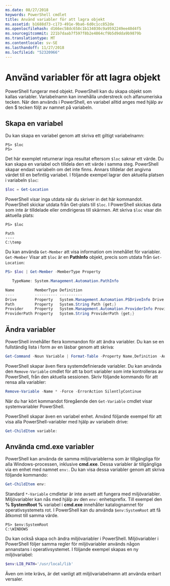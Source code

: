 ```yaml
---
ms.date: 08/27/2018
keywords: PowerShell cmdlet
title: Använd variabler för att lagra objekt
ms.assetid: b1688d73-c173-491e-9ba6-6d0c1cc852de
ms.openlocfilehash: d166ec58dc658c1b134030c9a9592249ee40d4f5
ms.sourcegitcommit: 221b7daab7f597f8b2e4864cf9b5d9dda9b9879b
ms.translationtype: MT
ms.contentlocale: sv-SE
ms.lasthandoff: 11/27/2018
ms.locfileid: "52320966"
---
```

# <a name="using-variables-to-store-objects"></a>Använd variabler för att lagra objekt

PowerShell fungerar med objekt. PowerShell kan du skapa objekt som kallas variabler.
Variabelnamn kan innehålla understreck och alfanumeriska tecken. När den används i PowerShell, en variabel alltid anges med hjälp av den \$ tecken följt av namnet på variabeln.

## <a name="creating-a-variable"></a>Skapa en variabel

Du kan skapa en variabel genom att skriva ett giltigt variabelnamn:

```
PS> $loc
PS>
```

Det här exemplet returnerar inga resultat eftersom `$loc` saknar ett värde. Du kan skapa en variabel och tilldela den ett värde i samma steg. PowerShell skapar endast variabeln om det inte finns.
Annars tilldelar det angivna värdet till en befintlig variabel. I följande exempel lagrar den aktuella platsen i variabeln `$loc`:

```powershell
$loc = Get-Location
```

PowerShell visar inga utdata när du skriver in det här kommandot. PowerShell skickar utdata från Get-plats till `$loc`. I PowerShell skickas data som inte är tilldelade eller omdirigeras till skärmen. Att skriva `$loc` visar din aktuella plats:

```
PS> $loc

Path
----
C:\temp
```

Du kan använda `Get-Member` att visa information om innehållet för variabler. `Get-Member` Visar att `$loc` är en **PathInfo** objekt, precis som utdata från `Get-Location`:

```powershell
PS> $loc | Get-Member -MemberType Property

   TypeName: System.Management.Automation.PathInfo

Name         MemberType Definition
----         ---------- ----------
Drive        Property   System.Management.Automation.PSDriveInfo Drive {get;}
Path         Property   System.String Path {get;}
Provider     Property   System.Management.Automation.ProviderInfo Provider {...
ProviderPath Property   System.String ProviderPath {get;}
```

## <a name="manipulating-variables"></a>Ändra variabler

PowerShell innehåller flera kommandon för att ändra variabler. Du kan se en fullständig lista i form av en läsbar genom att skriva:

```powershell
Get-Command -Noun Variable | Format-Table -Property Name,Definition -AutoSize -Wrap
```

PowerShell skapar även flera systemdefinierade variabler. Du kan använda den `Remove-Variable` cmdlet för att ta bort variabler som inte kontrolleras av PowerShell, från den aktuella sessionen. Skriv följande kommando för att rensa alla variabler:

```powershell
Remove-Variable -Name * -Force -ErrorAction SilentlyContinue
```

När du har kört kommandot föregående den `Get-Variable` cmdlet visar systemvariabler PowerShell.

PowerShell skapar även en variabel enhet. Använd följande exempel för att visa alla PowerShell-variabler med hjälp av variabeln drive:

```powershell
Get-ChildItem variable:
```

## <a name="using-cmdexe-variables"></a>Använda cmd.exe variabler

PowerShell kan använda de samma miljövariablerna som är tillgängliga för alla Windows-processen, inklusive **cmd.exe**. Dessa variabler är tillgängliga via en enhet med namnet `env:`. Du kan visa dessa variabler genom att skriva följande kommando:

```powershell
Get-ChildItem env:
```

Standard `*-Variable` cmdletar är inte avsett att fungera med miljövariabler. Miljövariabler kan nås med hjälp av den `env:` enhetsprefix. Till exempel den **% SystemRoot %** variabel i **cmd.exe** innehåller katalognamnet för operativsystemets rot. I PowerShell kan du använda `$env:SystemRoot` att få åtkomst till samma värde.

```
PS> $env:SystemRoot
C:\WINDOWS
```

Du kan också skapa och ändra miljövariabler i PowerShell. Miljövariabler i PowerShell följer samma regler för miljövariabler används någon annanstans i operativsystemet. I följande exempel skapas en ny miljövariabel:

```powershell
$env:LIB_PATH='/usr/local/lib'
```

Även om inte krävs, är det vanligt att miljövariabelnamn att använda enbart versaler.
